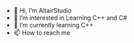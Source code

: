 - 👋 Hi, I’m AltairStudio
- 👀 I’m interested in Learning C++ and C#
- 🌱 I’m currently learning C++
- 📫 How to reach me 

<!---
AltairStudio/AltairStudio is a ✨ special ✨ repository because its `README.md` (this file) appears on your GitHub profile.
You can click the Preview link to take a look at your changes.
--->
